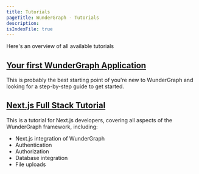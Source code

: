 ```yaml
---
title: Tutorials
pageTitle: WunderGraph - Tutorials
description:
isIndexFile: true
---
```


Here's an overview of all available tutorials

## [Your first WunderGraph Application](/docs/tutorials/your-first-wundergraph-application)

This is probably the best starting point of you're new to WunderGraph and looking for a step-by-step guide to get started.

## [Next.js Full Stack Tutorial](/docs/tutorials/nextjs-full-stack-tutorial)

This is a tutorial for Next.js developers, covering all aspects of the WunderGraph framework,
including:

- Next.js integration of WunderGraph
- Authentication
- Authorization
- Database integration
- File uploads
